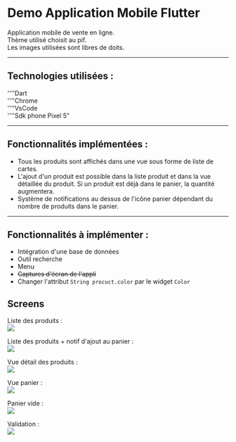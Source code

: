 # Demo Application Mobile Flutter

Application mobile de vente en ligne.  
Thème utilisé choisit au pif.  
Les images utilisées sont libres de doits.

---------
## Technologies utilisées :

''''Dart  
''''Chrome  
''''VsCode  
''''Sdk phone Pixel 5"

---------
## Fonctionnalités implémentées :

* Tous les produits sont affichés dans une vue sous forme de liste de cartes.
* L'ajout d'un produit est possible dans la liste produit et dans la vue détaillée du produit. Si un produit est déjà dans le panier, la quantité augmentera.
* Système de notifications au dessus de l'icône panier dépendant du nombre de produits dans le panier.

---------
## Fonctionnalités à implémenter :

* Intégration d'une base de données
* Outil recherche
* Menu
* <del>Captures d'écran de l'appli<del>
* Changer l'attribut ``String procuct.color`` par le widget `Color`

## Screens

Liste des produits :  
![](screens/ListView.png)  

Liste des produits + notif d'ajout au panier :  
![](screens/ListViewAdd.png)  

Vue détail des produits :  
![](screens/ProductView.png)  

Vue panier :  
![](screens/CartViewWithProducts.png)  

Panier vide :  
![](screens/CartViewWithoutProducts.png)  

Validation :  
![](screens/Check.png)
